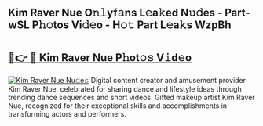 ## Kim Raver Nue O𝚗𝚕yf𝚊ns L𝚎a𝚔ed N𝚞𝚍es - Part-wSL P𝚑𝚘tos Vi𝚍𝚎o - H𝚘𝚝 Part L𝚎a𝚔s WzpBh

# <h2><a href="http://kf74z1j.oniu.top/?m=Kim+Raver+Nue">🔗👉 🔴 Kim Raver Nue P𝚑ot𝚘𝚜 V𝚒d𝚎o</a></h2>

[![Kim Raver Nue Nu𝚍e𝚜](https://i.imgur.com/0qMVB7G.gif)](http://kf74z1j.oniu.top/?m=Kim+Raver+Nue)
Digital content creator and amusement provider Kim Raver Nue, celebrated for sharing dance and lifestyle ideas through trending dance sequences and short videos. Gifted makeup artist Kim Raver Nue, recognized for their exceptional skills and accomplishments in transforming actors and performers.  
